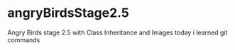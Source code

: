# angryBirdsStage2.5
Angry Birds stage 2.5 with Class Inheritance and Images
today i learned git commands 